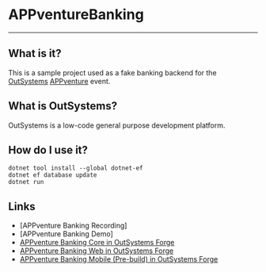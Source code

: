 # APPventureBanking

---

## What is it?
This is a sample project used as a fake banking backend for the [OutSystems](https://outsystems.com) [APPventure](https://www.outsystems.com/events/appventure-roadshow-series/) event.

## What is OutSystems?
OutSystems is a low-code general purpose development platform.

## How do I use it?

    dotnet tool install --global dotnet-ef
    dotnet ef database update
    dotnet run

## Links

- [APPventure Banking Recording]
- [APPventure Banking Demo]
- [APPventure Banking Core in OutSystems Forge](https://www.outsystems.com/forge/component-overview/13259/appventure-banking-core)
- [APPventure Banking Web in OutSystems Forge](https://www.outsystems.com/forge/component-overview/13260/appventure-banking-web)
- [APPventure Banking Mobile (Pre-build) in OutSystems Forge](https://www.outsystems.com/forge/component-overview/13261/appventure-banking-mobile-prebuild)
